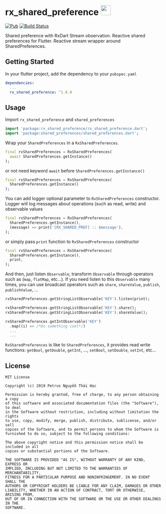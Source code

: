 # rx_shared_preference <img src="https://avatars3.githubusercontent.com/u/6407041?s=200&v=4" width="32">

[![Pub](https://img.shields.io/pub/v/rx_shared_preference.svg)](https://pub.dartlang.org/packages/rx_shared_preference)
[![Build Status](https://travis-ci.org/hoc081098/rx_shared_preference.svg?branch=master)](https://travis-ci.org/hoc081098/rx_shared_preference)

Shared preference with RxDart Stream observation. Reactive shared preferences for Flutter. Reactive stream wrapper around SharedPreferences.

## Getting Started

In your flutter project, add the dependency to your `pubspec.yaml`

```yaml
dependencies:
  ...
  rx_shared_preference: ^1.0.0
```

## Usage

Import `rx_shared_preference` and `shared_preferences`

```dart
import 'package:rx_shared_preference/rx_shared_preference.dart';
import 'package:shared_preferences/shared_preferences.dart';
```

Wrap your `SharedPreferences` in a `RxSharedPreferences`.

```dart
final rxSharedPreferences = RxSharedPreferences(
  await SharedPreferences.getInstance()
);
```

or not need keyword `await` before `SharedPreferences.getInstance()`

```dart
final rxSharedPreferences = RxSharedPreferences(
  SharedPreferences.getInstance()
);
```

You can add logger optional parameter to `RxSharedPreferences` constructor.
Logger will log messages about operations (such as read, write) and observable values

```dart
final rxSharedPreferences = RxSharedPreferences(
  SharedPreferences.getInstance(),
  (message) => print('[RX_SHARED_PREF] :: $message'),
);
```

or simply pass `print` function to `RxSharedPreferences` constructor

```dart
final rxSharedPreferences = RxSharedPreferences(
  SharedPreferences.getInstance(),
  print,
);
```

And then, just listen `Observable`, transform `Observable` through operators such as (`map`, `flatMap`, etc...).
If you need listen to this `Observable` many times, you can use broadcast operators such as `share`, `shareValue`, `publish`, `publishValue`, ...

```dart
rxSharedPreferences.getStringListObservable('KEY').listen(print);

rxSharedPreferences.getStringListObservable('KEY').share();
rxSharedPreferences.getStringListObservable('KEY').shareValue();

rxSharedPreferences.getIntObservable('KEY')
  .map((i) => /*Do something cool*/)
  ...
  ...
```

`RxSharedPreferences` is like to `SharedPreferences`, it provides read write functions: `getBool`, `getDouble`,  `getInt`, ..., `setBool`, `setDouble`, `setInt`, etc...

License
-------

    MIT License

    Copyright (c) 2019 Petrus Nguyễn Thái Học

    Permission is hereby granted, free of charge, to any person obtaining a copy
    of this software and associated documentation files (the "Software"), to deal
    in the Software without restriction, including without limitation the rights
    to use, copy, modify, merge, publish, distribute, sublicense, and/or sell
    copies of the Software, and to permit persons to whom the Software is
    furnished to do so, subject to the following conditions:

    The above copyright notice and this permission notice shall be included in all
    copies or substantial portions of the Software.

    THE SOFTWARE IS PROVIDED "AS IS", WITHOUT WARRANTY OF ANY KIND, EXPRESS OR
    IMPLIED, INCLUDING BUT NOT LIMITED TO THE WARRANTIES OF MERCHANTABILITY,
    FITNESS FOR A PARTICULAR PURPOSE AND NONINFRINGEMENT. IN NO EVENT SHALL THE
    AUTHORS OR COPYRIGHT HOLDERS BE LIABLE FOR ANY CLAIM, DAMAGES OR OTHER
    LIABILITY, WHETHER IN AN ACTION OF CONTRACT, TORT OR OTHERWISE, ARISING FROM,
    OUT OF OR IN CONNECTION WITH THE SOFTWARE OR THE USE OR OTHER DEALINGS IN THE
    SOFTWARE.
